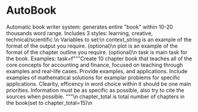 # AutoBook
Automatic book writer system: generates entire "book" within 10-20 thousands word range. Includes 3 styles: learning, creative, technical/scientific.\n
Variables to set:\n
context_string is an example of the format of the output you require. (optional)\n
plot is an example of the format of the chapter outline you require. (optional)\n
task is main task for the book. Examples: task=f"""Create 10 chapter book that teaches all of the core concepts for accounting and finance, focused on teaching through examples and real-life cases.
                                    Provide examples, and applications. Include examples of mathematical solutions for examplar problems for specific applications.
                                    Clearity, efficency in word choice within it should be one main priorities. Information must be as specific as possible, also try to cite the sources when possible.
                                    """\n
chapter_total is total number of chapters in the book(set to chapter_total=15)\n
